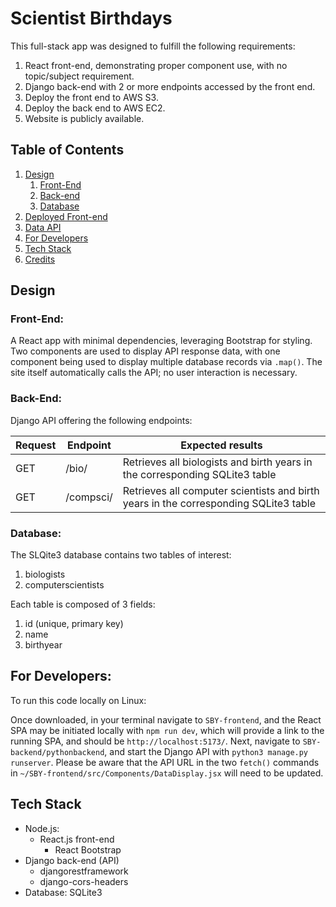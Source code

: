 # Scientist Birthdays

This full-stack app was designed to fulfill the following requirements:

1. React front-end, demonstrating proper component use, with no topic/subject requirement.
2. Django back-end with 2 or more endpoints accessed by the front end.
3. Deploy the front end to AWS S3.
4. Deploy the back end to AWS EC2.
5. Website is publicly available.

## Table of Contents

1. [Design](#design)
   1. [Front-End](#front-end)
   2. [Back-end](#back-end)
   3. [Database](#database)
2. [Deployed Front-end](#deployed-front-end)
3. [Data API](#data-api)
4. [For Developers](#for-developers)
5. [Tech Stack](#tech-stack)
6. [Credits](#original-project-credits)

## Design

### **Front-End:**

A React app with minimal dependencies, leveraging Bootstrap for styling. Two components are used to display API response data, with one component being used to display multiple database records via `.map()`. The site itself automatically calls the API; no user interaction is necessary.

### **Back-End:**

Django API offering the following endpoints:

| Request | Endpoint    | Expected results                                                                     |
| ------- | ----------- | ------------------------------------------------------------------------------------ |
| GET     | /bio/       | Retrieves all biologists and birth years in the corresponding SQLite3 table          |
| GET     | /compsci/   | Retrieves all computer scientists and birth years in the corresponding SQLite3 table |

### **Database:**

The SLQite3 database contains two tables of interest:
1. biologists
2. computerscientists

Each table is composed of 3 fields:

1. id (unique, primary key)
2. name
3. birthyear

## For Developers:

To run this code locally on Linux:

Once downloaded, in your terminal navigate to `SBY-frontend`, and the React SPA may be initiated locally with `npm run dev`, which will provide a link to the running SPA, and should be `http://localhost:5173/`. Next, navigate to `SBY-backend/pythonbackend`, and start the Django API with `python3 manage.py runserver`. Please be aware that the API URL in the two `fetch()` commands in `~/SBY-frontend/src/Components/DataDisplay.jsx` will need to be updated. 

## Tech Stack

- Node.js:
  - React.js front-end
    - React Bootstrap
- Django back-end (API)
    * djangorestframework
    * django-cors-headers
- Database: SQLite3